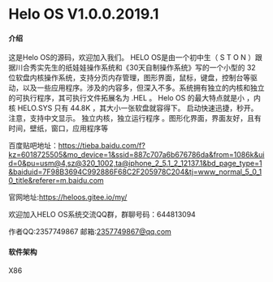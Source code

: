 # Helo OS V1.0.0.2019.1

#### 介绍
这是Helo OS的源码，欢迎加入我们。
HELO OS是由一个初中生（ S T O N ）跟据川合秀实先生的纸娃娃操作系统和《30天自制操作系统》写的一个小型的 32 位软盘内核操作系统，支持分页内存管理，图形界面，鼠标，键盘，控制台等驱动，以及一些应用程序。涉及的内容多，但深入不多。系统拥有独立的内核和独立的可执行程序，其可执行文件拓展名为 .HEL 。
Helo OS 的最大特点就是小 ，内核 HELO.SYS 只有 44.8K ，其大小一张软盘就容得下。
启动快速迅捷，秒开。
注意，支持中文显示。
独立内核，独立运行程序 。图形化界面，界面友好，且有时间，壁纸，窗口，应用程序等

百度贴吧地址：https://tieba.baidu.com/f?kz=6018725505&mo_device=1&ssid=887c707a6b676786da&from=1086k&uid=0&pu=usm@4,sz@320_1002,ta@iphone_2_5.1_2_12137.1&bd_page_type=1&baiduid=7F98B3694C992886F68C2F205978C204&tj=www_normal_5_0_10_title&referer=m.baidu.com

官网地址:https://heloos.gitee.io/my/

欢迎加入HELO OS系统交流QQ群，群聊号码：644813094

作者QQ:2357749867
邮箱:2357749867@qq.com


#### 软件架构
X86